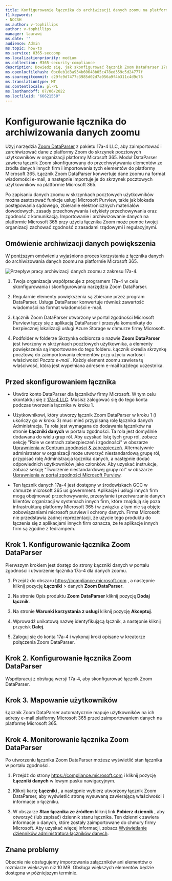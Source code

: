 ```yaml
---
title: Konfigurowanie łącznika do archiwizacji danych zoomu na platformie Microsoft 365
f1.keywords:
- NOCSH
ms.author: v-tophillips
author: v-tophillips
manager: laurawi
ms.date: ''
audience: Admin
ms.topic: how-to
ms.service: O365-seccomp
ms.localizationpriority: medium
ms.collection: M365-security-compliance
description: Dowiedz się, jak skonfigurować łącznik Zoom DataParser 17a-4 i używać go do importowania i archiwizowania danych zoomu na platformie Microsoft 365.
ms.openlocfilehash: 0bc0eb1d3a934b60648b05c478ed359c5d24777f
ms.sourcegitcommit: c29fc9d7477c3985d02d7a956a9f4b311c4d9c76
ms.translationtype: MT
ms.contentlocale: pl-PL
ms.lasthandoff: 07/06/2022
ms.locfileid: "66621550"
---
```

# <a name="set-up-a-connector-to-archive-zoom-data"></a>Konfigurowanie łącznika do archiwizowania danych zoomu

Użyj narzędzia [Zoom DataParser](https://www.17a-4.com/dataparser/) z pakietu 17a-4 LLC, aby zaimportować i zarchiwizować dane z platformy Zoom do skrzynek pocztowych użytkowników w organizacji platformy Microsoft 365. Moduł DataParser zawiera łącznik Zoom skonfigurowany do przechwytywania elementów ze źródła danych innych firm i importowania tych elementów do platformy Microsoft 365. Łącznik Zoom DataParser konwertuje dane zoomu na format wiadomości e-mail, a następnie importuje je do skrzynek pocztowych użytkowników na platformie Microsoft 365.

Po zapisaniu danych zoomu w skrzynkach pocztowych użytkowników można zastosować funkcje usługi Microsoft Purview, takie jak blokada postępowania sądowego, zbieranie elektronicznych materiałów dowodowych, zasady przechowywania i etykiety przechowywania oraz zgodność z komunikacją. Importowanie i archiwizowanie danych na platformie Microsoft 365 przy użyciu łącznika Zoom może pomóc twojej organizacji zachować zgodność z zasadami rządowymi i regulacyjnymi.

## <a name="overview-of-archiving-zoom-data"></a>Omówienie archiwizacji danych powiększenia

W poniższym omówieniu wyjaśniono proces korzystania z łącznika danych do archiwizowania danych zoomu na platformie Microsoft 365.

![Przepływ pracy archiwizacji danych zoomu z zakresu 17a-4.](../media/ZoomDataParserConnectorWorkflow.png)

1. Twoja organizacja współpracuje z programem 17a-4 w celu skonfigurowania i skonfigurowania narzędzia Zoom DataParser.

2. Regularnie elementy powiększenia są zbierane przez program DataParser. Usługa DataParser konwertuje również zawartość wiadomości na format wiadomości e-mail.

3. Łącznik Zoom DataParser utworzony w portal zgodności Microsoft Purview łączy się z aplikacją DataParser i przesyła komunikaty do bezpiecznej lokalizacji usługi Azure Storage w chmurze firmy Microsoft.

4. Podfolder w folderze Skrzynka odbiorcza o nazwie **Zoom DataParser** jest tworzony w skrzynkach pocztowych użytkownika, a elementy powiększenia są importowane do tego folderu. Łącznik określa skrzynkę pocztową do zaimportowania elementów przy użyciu wartości właściwości *Poczta e-mail* . Każdy element zoomu zawiera tę właściwość, która jest wypełniana adresem e-mail każdego uczestnika.

## <a name="before-you-set-up-a-connector"></a>Przed skonfigurowaniem łącznika

- Utwórz konto DataParser dla łączników firmy Microsoft. W tym celu skontaktuj się z [17a-4 LLC](https://www.17a-4.com/contact/). Musisz zalogować się do tego konta podczas tworzenia łącznika w kroku 1.

- Użytkownikowi, który utworzy łącznik Zoom DataParser w kroku 1 (i ukończy go w kroku 3) musi mieć przypisaną rolę łącznika danych Administracja. Ta rola jest wymagana do dodawania łączników na stronie **Łączniki danych** w portalu zgodności. Ta rola jest domyślnie dodawana do wielu grup ról. Aby uzyskać listę tych grup ról, zobacz sekcję "Role w centrach zabezpieczeń i zgodności" w obszarze [Uprawnienia w Centrum zgodności & zabezpieczeń](../security/office-365-security/permissions-in-the-security-and-compliance-center.md#roles-in-the-security--compliance-center). Alternatywnie administrator w organizacji może utworzyć niestandardową grupę ról, przypisać rolę Administracja łącznika danych, a następnie dodać odpowiednich użytkowników jako członków. Aby uzyskać instrukcje, zobacz sekcję "Tworzenie niestandardowej grupy ról" w obszarze [Uprawnienia w portal zgodności Microsoft Purview](microsoft-365-compliance-center-permissions.md#create-a-custom-role-group).

- Ten łącznik danych 17a-4 jest dostępny w środowiskach GCC w chmurze microsoft 365 us government. Aplikacje i usługi innych firm mogą obejmować przechowywanie, przesyłanie i przetwarzanie danych klientów organizacji w systemach innych firm, które znajdują się poza infrastrukturą platformy Microsoft 365 i w związku z tym nie są objęte zobowiązaniami microsoft purview i ochrony danych. Firma Microsoft nie przedstawia żadnej reprezentacji, że użycie tego produktu do łączenia się z aplikacjami innych firm oznacza, że te aplikacje innych firm są zgodne z fedrampem.

## <a name="step-1-set-up-a-zoom-dataparser-connector"></a>Krok 1. Konfigurowanie łącznika Zoom DataParser

Pierwszym krokiem jest dostęp do strony Łączniki danych w portalu zgodności i utworzenie łącznika 17a-4 dla danych zoomu.

1. Przejdź do obszaru <https://compliance.microsoft.com> , a następnie kliknij pozycję **Łączniki** >  danych **Zoom DataParser**.

2. Na stronie Opis produktu **Zoom DataParser** kliknij pozycję **Dodaj łącznik**.

3. Na stronie **Warunki korzystania z usługi** kliknij pozycję **Akceptuj**.

4. Wprowadź unikatową nazwę identyfikującą łącznik, a następnie kliknij przycisk **Dalej**.

5. Zaloguj się do konta 17a-4 i wykonaj kroki opisane w kreatorze połączenia Zoom DataParser.

## <a name="step-2-configure-the-zoom-dataparser-connector"></a>Krok 2. Konfigurowanie łącznika Zoom DataParser

Współpracuj z obsługą wersji 17a-4, aby skonfigurować łącznik Zoom DataParser.

## <a name="step-3-map-users"></a>Krok 3. Mapowanie użytkowników

Łącznik Zoom DataParser automatycznie mapuje użytkowników na ich adresy e-mail platformy Microsoft 365 przed zaimportowaniem danych na platformę Microsoft 365.

## <a name="step-4-monitor-the-zoom-dataparser-connector"></a>Krok 4. Monitorowanie łącznika Zoom DataParser

Po utworzeniu łącznika Zoom DataParser możesz wyświetlić stan łącznika w portalu zgodności.

1. Przejdź do strony <https://compliance.microsoft.com> i kliknij pozycję **Łączniki danych** w lewym pasku nawigacyjnym.

2. Kliknij kartę **Łączniki** , a następnie wybierz utworzony łącznik Zoom DataParser, aby wyświetlić stronę wysuwaną zawierającą właściwości i informacje o łączniku.

3. W obszarze **Stan łącznika ze źródłem** kliknij link **Pobierz dziennik** , aby otworzyć (lub zapisać) dziennik stanu łącznika. Ten dziennik zawiera informacje o danych, które zostały zaimportowane do chmury firmy Microsoft. Aby uzyskać więcej informacji, zobacz [Wyświetlanie dzienników administratora łączników danych](data-connector-admin-logs.md).

## <a name="known-issues"></a>Znane problemy

Obecnie nie obsługujemy importowania załączników ani elementów o rozmiarze większym niż 10 MB. Obsługa większych elementów będzie dostępna w późniejszym terminie.
